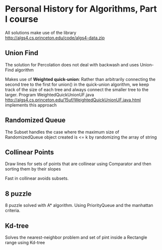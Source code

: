 Personal History for Algorithms, Part I course
============
All solutions make use of the library http://algs4.cs.princeton.edu/code/algs4-data.zip

Union Find
-----------------
The solution for Percolation does not deal with backwash and uses Union-Find algorithm

Makes use of __Weighted quick-union__: Rather than arbitrarily connecting the second tree to the first for union() in the quick-union algorithm, we keep track of the size of each tree and always connect the smaller tree to the larger. Program WeightedQuickUnionUF.java http://algs4.cs.princeton.edu/15uf/WeightedQuickUnionUF.java.html implements this approach


Randomized Queue
----------------------
The Subset handles the case where the maximum size of RandomizedQueue object created is <= k by randomizing the array of string

Collinear Points
-------------------------------
Draw lines for sets of points that are collinear using Comparator and then sorting them by their slopes

Fast in collinear avoids subsets.

8 puzzle
-----------------------------
8 puzzle solved with A* algorithm. Using PriorityQueue and the manhattan criteria.

Kd-tree
---------------------------------
Solves the nearest-neighbor problem and set of pint inside a Rectangle range using Kd-tree
